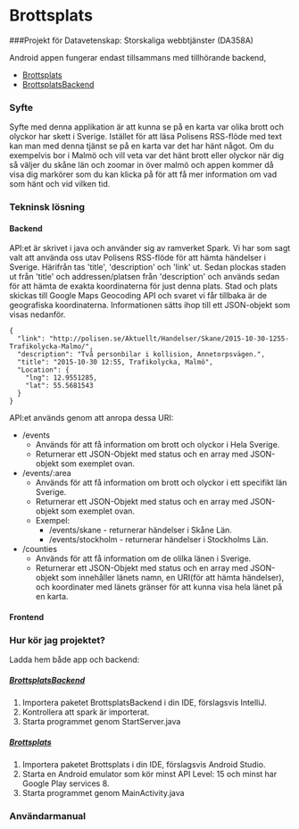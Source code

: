 # Brottsplats
###Projekt för Datavetenskap: Storskaliga webbtjänster (DA358A)

Android appen fungerar endast tillsammans med tillhörande backend,
- [Brottsplats](https://github.com/JimmyMaksymiw/Brottsplats)
- [BrottsplatsBackend](https://github.com/JimmyMaksymiw/BrottsplatsBackend)

### Syfte
Syfte med denna applikation är att kunna se på en karta var olika brott och olyckor har skett i Sverige.
Istället för att läsa Polisens RSS-flöde med text kan man med denna tjänst se på en karta var det har hänt något.
Om du exempelvis bor i Malmö och vill veta var det hänt brott eller olyckor när dig så väljer du 
skåne län och zoomar in över malmö och appen kommer då visa dig markörer som du kan klicka på för att 
få mer information om vad som hänt och vid vilken tid. 

### Tekninsk lösning
#### Backend
API:et är skrivet i java och använder sig av ramverket Spark.
Vi har som sagt valt att använda oss utav Polisens RSS-flöde för att hämta händelser i Sverige. Härifrån tas 'title', 'description' och 'link' ut. Sedan plockas staden ut från 'title' och addressen/platsen från 'description' och används sedan för att hämta de exakta koordinaterna för just denna plats. Stad och plats skickas till Google Maps Geocoding API och svaret vi får tillbaka är de geografiska koordinaterna.
Informationen sätts ihop till ett JSON-objekt som visas nedanför. 
```
{
  "link": "http://polisen.se/Aktuellt/Handelser/Skane/2015-10-30-1255-Trafikolycka-Malmo/",
  "description": "Två personbilar i kollision, Annetorpsvägen.",
  "title": "2015-10-30 12:55, Trafikolycka, Malmö",
  "Location": {
    "lng": 12.9551285,
    "lat": 55.5681543
  }
}
```
API:et används genom att anropa dessa URI:
* /events
  * Används för att få information om brott och olyckor i Hela Sverige.
  * Returnerar ett JSON-Objekt med status och en array med JSON-objekt som exemplet ovan.
* /events/:area
  * Används för att få information om brott och olyckor i ett specifikt län Sverige.
  * Returnerar ett JSON-Objekt med status och en array med JSON-objekt som exemplet ovan.
  * Exempel:
    * /events/skane - returnerar händelser i Skåne Län.
    * /events/stockholm - returnerar händelser i Stockholms Län.
* /counties
  * Används för att få information om de olilka länen i Sverige. 
  * Returnerar ett JSON-Objekt med status och en array med JSON-objekt som innehåller länets namn, en URI(för att hämta händelser), och koordinater med länets gränser för att kunna visa hela länet på en karta.

#### Frontend



### Hur kör jag projektet?
Ladda hem både app och backend:
##### [BrottsplatsBackend](https://github.com/JimmyMaksymiw/BrottsplatsBackend)
1. Importera paketet BrottsplatsBackend i din IDE, förslagsvis IntelliJ.
2. Kontrollera att spark är importerat.
3. Starta programmet genom StartServer.java

##### [Brottsplats](https://github.com/JimmyMaksymiw/Brottsplats)
1. Importera paketet Brottsplats i din IDE, förslagsvis Android Studio.
2. Starta en Android emulator som kör minst API Level: 15 och minst har Google Play services 8.
3. Starta programmet genom MainActivity.java

### Användarmanual
